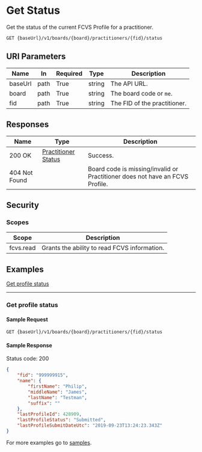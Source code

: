 # Get Status

Get the status of the current FCVS Profile for a practitioner.

```http
GET {baseUrl}/v1/boards/{board}/practitioners/{fid}/status
```

## URI Parameters

| Name | In | Required | Type | Description |
| - |-|-|-|-|
| baseUrl | path | True | string | The API URL. |
| board | path | True | string | The board code or `me`. |
| fid | path | True | string | The FID of the practitioner. |

## Responses

| Name | Type | Description |
| - |-|-|
| 200 OK | [Practitioner Status](/docs/definitions/practitioner-status.md) | Success. |
| 404 Not Found | | Board code is missing/invalid or Practitioner does not have an FCVS Profile. |

## Security

### Scopes

| Scope | Description |
| -|-|
|fcvs.read | Grants the ability to read FCVS information. |

## Examples

[Get profile status](#get-profile-status)
***

### Get profile status

#### Sample Request

```http
GET {baseUrl}/v1/boards/{board}/practitioners/{fid}/status
```

#### Sample Response

Status code: 200

```json
{
    "fid": "999999915",
    "name": {
        "firstName": "Philip",
        "middleName": "James",
        "lastName": "Testman",
        "suffix": ""
    },
    "lastProfileId": 428909,
    "lastProfileStatus": "Submitted",
    "lastProfileSubmitDateUtc": "2019-09-23T13:24:23.343Z"
}
```

For more examples go to [samples](/samples/).
